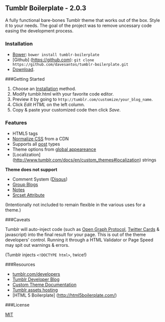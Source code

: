 Tumblr Boilerplate - 2.0.3
------

A fully functional bare-bones Tumblr theme that works out of the box. Style it to your needs. The goal of the project was to remove uncessary code easing the development process.

### <a name="install"></a>Installation

* [Bower](http://bower.io/): `bower install tumblr-boilerplate`
* [Github] (https://github.com): `git clone https://github.com/davesantos/tumblr-boilerplate.git`
* [Download](https://github.com/davesantos/tumblr-boilerplate/archive/master.zip).

###Getting Started

1. Choose an [Installation](#install) method.
2. Modify tumblr.html with your favorite code editor.
3. Preview it by going to `http://tumblr.com/customize/your_blog_name`.
4. Click *Edit HTML* on the left column.
5. Copy & paste your customized code then click *Save*.

### Features

* HTML5 tags
* [Normalize CSS](http://necolas.github.com/normalize.css/) from a CDN
* Supports all [post](https://www.tumblr.com/docs/en/custom_themes#posts) types
* Theme options from [global appeareance](https://www.tumblr.com/docs/en/custom_themes#global_appearance)
* [Localization] (http://www.tumblr.com/docs/en/custom_themes#localization) strings

__Theme does not support__

* Comment System ([Disqus](https://disqus.com/))
* [Group Blogs](https://www.tumblr.com/docs/en/custom_themes#group-blogs)
* [Notes](https://www.tumblr.com/docs/en/custom_themes#notes)
* [Srcset Attribute](http://caniuse.com/#search=srcset)

(Intentionally not included to remain flexible in the various uses for a theme.)

###Caveats

Tumblr will auto-inject code (such as [Open Graph Protocol](http://ogp.me/), [Twitter Cards](https://dev.twitter.com/cards/overview) & javascript) into the final result for your page. This is out of the theme developers' control. Running it through a HTML Validator or Page Speed may spit out warnings & errors.

(Tumblr injects `<!DOCTYPE html>`, twice!)

###Resources
* [tumblr.com/developers](https://www.tumblr.com/developers)
* [Tumblr Developer Blog](http://developers.tumblr.com/)
* [Custom Theme Documentation](http://www.tumblr.com/docs/en/custom_themes)
* [Tumblr assets hosting](http://www.tumblr.com/themes/upload_static_file)
* [HTML 5 Boilerplate] (http://html5boilerplate.com/)

###License

[MIT](https://github.com/davesantos/tumblr-boilerplate/blob/master/LICENSE.md)



